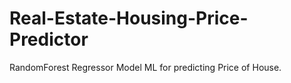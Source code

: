 # Real-Estate-Housing-Price-Predictor
RandomForest Regressor Model ML for predicting Price of House. 

